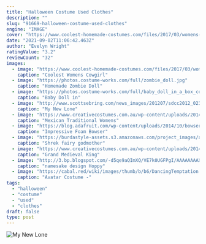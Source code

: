 ```yaml
---
title: "Halloween Costume Used Clothes"
description: ""
slug: "91669-halloween-costume-used-clothes"
engine: "IMAGE"
cover: "https://www.coolest-homemade-costumes.com/files/2017/03/womens-cowgirl-costume1.jpg"
date: "2021-09-02T11:06:42.463Z"
author: "Evelyn Wright"
ratingValue: "3.2"
reviewCount: "32"
images:
  - image: "https://www.coolest-homemade-costumes.com/files/2017/03/womens-cowgirl-costume1.jpg"
    caption: "Coolest Womens Cowgirl"
  - image: "https://photos.costume-works.com/full/zombie_doll.jpg"
    caption: "Homemade Zombie Doll"
  - image: "https://photos.costume-works.com/full/baby_doll_in_a_box_costume.jpg"
    caption: "Baby Doll in"
  - image: "http://www.scottsebring.com/news_images/201207/sdcc2012_023.jpg"
    caption: "My New Lone"
  - image: "https://www.creativecostumes.com.au/wp-content/uploads/2014/07/RWP_103_web.jpg"
    caption: "Mexican Traditional Womens"
  - image: "https://blog.adafruit.com/wp-content/uploads/2014/10/bowser-costume-1.jpg"
    caption: "Impressive Foam Bowser"
  - image: "https://burdastyle-assets.s3.amazonaws.com/project_images/assets/000/348/848/SAM_0828_original.JPG?1383388682"
    caption: "Shrek fairy godmother"
  - image: "https://www.creativecostumes.com.au/wp-content/uploads/2014/07/RWP_056_web.jpg"
    caption: "Grand Medieval King"
  - image: "http://3.bp.blogspot.com/-d5qe9aQImXQ/VE7k0UGFPgI/AAAAAAAAXNE/q3Mwoo-3QKg/s1600/IMG_6479.jpg"
    caption: "namesake design Hoppy"
  - image: "https://cabal.red/wiki/images/thumb/b/b6/DancingTemptation.png/500px-DancingTemptation.png"
    caption: "Avatar Costume -"
tags:
  - "halloween"
  - "costume"
  - "used"
  - "clothes"
draft: false
type: post
---
```



![My New Lone](http://www.scottsebring.com/news_images/201207/sdcc2012_023.jpg "My New Lone")


<!--inArticleAds-->

<!--galleryOne-->


<!--inArticleAds-->

<!--galleryTwo-->


<!--galleryThree-->

